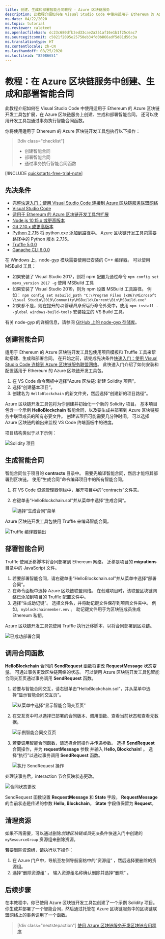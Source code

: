 ```yaml
---
title: 创建、生成和部署智能合同教程 - Azure 区块链服务
description: 此教程介绍如何在 Visual Studio Code 中使用适用于 Ethereum 的 Azure 区块链开发工具包扩展，在 Azure 区块链服务上创建、生成和部署智能合同。
ms.date: 04/22/2020
ms.topic: tutorial
ms.reviewer: caleteet
ms.openlocfilehash: dc23c680dfb2ed33cae2a251af16e1b1f25c6ac7
ms.sourcegitcommit: c5021f2095e25750eb34fd0b866adf5d81d56c3a
ms.translationtype: HT
ms.contentlocale: zh-CN
ms.lasthandoff: 08/25/2020
ms.locfileid: "82086651"
---
```

# <a name="tutorial-create-buildanddeploysmartcontracts-on-azure-blockchain-service"></a>教程：在 Azure 区块链服务中创建、生成和部署智能合同

此教程介绍如何在 Visual Studio Code 中使用适用于 Ethereum 的 Azure 区块链开发工具包扩展，在 Azure 区块链服务上创建、生成和部署智能合同。 还可以使用开发工具包通过事务执行智能合同函数。

你将使用适用于 Ethereum 的 Azure 区块链开发工具包执行以下操作：

> [!div class="checklist"]
> * 创建智能合同
> * 部署智能合同
> * 通过事务执行智能合同函数

[!INCLUDE [quickstarts-free-trial-note](../../../includes/quickstarts-free-trial-note.md)]

## <a name="prerequisites"></a>先决条件

* 完整[快速入门：使用 Visual Studio Code 连接到 Azure 区块链服务联盟网络](connect-vscode.md)
* [Visual Studio Code](https://code.visualstudio.com/Download)
* [适用于 Ethereum 的 Azure 区块链开发工具包扩展](https://marketplace.visualstudio.com/items?itemName=AzBlockchain.azure-blockchain)
* [Node.js 10.15.x 或更高版本](https://nodejs.org/download)
* [Git 2.10.x 或更高版本](https://git-scm.com)
* [Python 2.7.15](https://www.python.org/downloads/release/python-2715/) 将 python.exe 添加到路径中。 Azure 区块链开发工具包需要路径中的 Python 版本 2.7.15。
* [Truffle 5.0.0](https://www.trufflesuite.com/docs/truffle/getting-started/installation)
* [Ganache CLI 6.0.0](https://github.com/trufflesuite/ganache-cli)

在 Windows 上，node-gyp 模块需要使用已安装的 C++ 编译器。 可以使用 MSBuild 工具：

* 如果安装了 Visual Studio 2017，则将 npm 配置为通过命令 `npm config set msvs_version 2017 -g` 使用 MSBuild 工具
* 如果安装了 Visual Studio 2019，则为 npm 设置 MSBuild 工具路径。 例如： `npm config set msbuild_path "C:\Program Files (x86)\Microsoft Visual Studio\2019\Community\MSBuild\Current\Bin\MSBuild.exe"`
* 如果都不是，则在提升的*以管理员身份运行*命令外壳中，使用 `npm install --global windows-build-tools` 安装独立的 VS Build 工具。

有关 node-gyp 的详细信息，请参阅 [GitHub 上的 node-gyp 存储库](https://github.com/nodejs/node-gyp)。

## <a name="create-a-smart-contract"></a>创建智能合同

适用于 Ethereum 的 Azure 区块链开发工具包使用项目模板和 Truffle 工具来帮助搭建、生成和部署合同。 在开始之前，请完成先决条件[快速入门：使用 Visual Studio Code 连接到 Azure 区块链服务联盟网络](connect-vscode.md)。 此快速入门介绍了如何安装和配置适用于 Ethereum 的 Azure 区块链开发工具包。

1. 在 VS Code 命令面板中选择“Azure 区块链:  新建 Solidity 项目”。
1. 选择“创建基本项目”。 
1. 创建名为 `HelloBlockchain` 的新文件夹，然后选择“创建新的项目路径”。 

Azure 区块链开发工具包将为你创建并初始化一个新的 Solidity 项目。 基本项目包含一个示例 **HelloBlockchain** 智能合同，以及要生成并部署到 Azure 区块链服务中联盟成员的所有必要文件。 创建该项目可能需要几分钟时间。 可以选择 Azure 区块链的输出来监视 VS Code 终端面板中的进度。

项目结构类似于以下示例：

   ![Solidity 项目](./media/send-transaction/solidity-project.png)

## <a name="build-a-smart-contract"></a>生成智能合同

智能合同位于项目的 **contracts** 目录中。 需要先编译智能合同，然后才能将其部署到区块链。 使用“生成合同”命令编译项目中的所有智能合同。 

1. 在 VS Code 资源管理器侧栏中，展开项目中的“contracts”文件夹。 
1. 右键单击“HelloBlockchain.sol”并从菜单中选择“生成合同”。  

    ![选择“生成合同”菜单 ](./media/send-transaction/build-contracts.png)

Azure 区块链开发工具包使用 Truffle 来编译智能合同。

![Truffle 编译器输出](./media/send-transaction/compile-output.png)

## <a name="deploy-a-smart-contract"></a>部署智能合同

Truffle 使用迁移脚本将合同部署到 Ethereum 网络。 迁移是项目的 **migrations** 目录中的 JavaScript 文件。

1. 若要部署智能合同，请右键单击“HelloBlockchain.sol”并从菜单中选择“部署合同”。  
1. 在命令面板中选择 Azure 区块链联盟网络。 在创建项目时，该联盟区块链网络已添加到项目的 Truffle 配置文件中。
1. 选择“生成助记键”。  选择文件名，并将助记键文件保存到项目文件夹中。 例如，`myblockchainmember.env` 。 助记键文件用于为区块链成员生成 Ethereum 私钥。

Azure 区块链开发工具包使用 Truffle 执行迁移脚本，以将合同部署到区块链。

![已成功部署合同](./media/send-transaction/deploy-contract.png)

## <a name="call-a-contract-function"></a>调用合同函数

**HelloBlockchain** 合同的 **SendRequest** 函数将更改 **RequestMessage** 状态变量。 可通过事务更改区块链网络的状态。 可以使用 Azure 区块链开发工具包智能合同交互页通过事务调用 **SendRequest** 函数。

1. 若要与智能合同交互，请右键单击“HelloBlockchain.sol”，并从菜单中选择“显示智能合同交互页”。  

    ![从菜单中选择“显示智能合同交互页”](./media/send-transaction/contract-interaction.png)

1. 在交互页中可以选择已部署的合同版本、调用函数、查看当前状态和查看元数据。

    ![示例智能合同交互页](./media/send-transaction/interaction-page.png)

1. 若要调用智能合同函数，请选择合同操作并传递参数。 选择 **SendRequest** 合同操作，并为 **requestMessage** 参数 并输入 **Hello, Blockchain!** 。 选择“执行”以通过事务调用 **SendRequest** 函数。 

    ![执行 SendRequest 操作](./media/send-transaction/sendrequest-action.png)

处理该事务后，interaction 节会反映状态更改。

![合同状态更改](./media/send-transaction/contract-state.png)

SendRequest 函数设置 **RequestMessage** 和 **State** 字段。 **RequestMessage** 的当前状态是传递的参数 **Hello, Blockchain**。 **State** 字段值保留为 **Request**。

## <a name="clean-up-resources"></a>清理资源

如果不再需要，可以通过删除*创建区块链成员*先决条件快速入门中创建的 `myResourceGroup` 资源组来删除资源。

若要删除资源组，请执行以下操作：

1. 在 Azure 门户中，导航至左侧导航窗格中的“资源组”  ，然后选择要删除的资源组。
1. 选择“删除资源组”  。 输入资源组名称确认删除并选择“删除”  。

## <a name="next-steps"></a>后续步骤

在本教程中，你已使用 Azure 区块链开发工具包创建了一个示例 Solidity 项目。 你生成并部署了一个智能合同，然后通过托管在 Azure 区块链服务中的区块链联盟网络上的事务调用了一个函数。

> [!div class="nextstepaction"]
> [使用 Azure 区块链服务开发区块链应用程序](develop.md)
